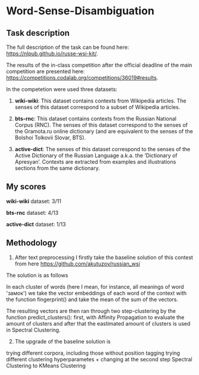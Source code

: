 # Word-Sense-Disambiguation

## Task description

The full description of the task can be found here: https://nlpub.github.io/russe-wsi-kit/.

The results of the in-class competition after the official deadline of the main competition are presented here: https://competitions.codalab.org/competitions/36019#results.

In the competetion were used three datasets:

1) **wiki-wiki**: This dataset contains contexts from
Wikipedia articles. The senses of this dataset correspond to a subset of
Wikipedia articles.

2) **bts-rnc**: This dataset contains contexts from the
Russian National Corpus (RNC). The senses of this dataset correspond to the
senses of the Gramota.ru online dictionary (and are equivalent to the senses of
the Bolshoi Tolkovii Slovar, BTS).

3) **active-dict**: The senses of this dataset
correspond to the senses of the Active Dictionary of the Russian Language a.k.a.
the ‘Dictionary of Apresyan’. Contexts are extracted from examples and
illustrations sections from the same dictionary.


## My scores

**wiki-wiki** dataset: 3/11

**bts-rnc** dataset: 4/13

**active-dict** dataset: 1/13

## Methodology

1) After text preprocessing I firstly take the baseline solution of this contest from here https://github.com/akutuzov/russian_wsi 

The solution is as follows

In each cluster of words (here I mean, for instance, all meanings of word 'замок') we take the vector embeddings of each word of the context with the function fingerprint() and take the mean of the sum of the vectors.

The resulting vectors are then ran through two step-clustering by the function predict_clusters(): first, with Affinity Propagation to evaluate the amount of clusters and after that the eastimated amount of clusters is used in Spectral Clustering.

2) The upgrade of the baseline solution is

trying different corpora, including those without position tagging
trying different clustering hyperparametes + changing at the second step Spectral Clustering to KMeans Clustering

